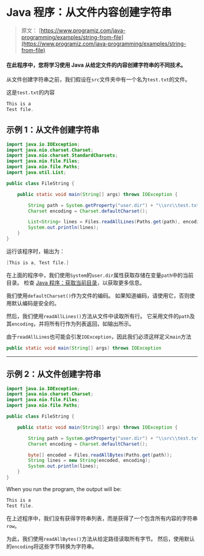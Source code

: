 # Java 程序：从文件内容创建字符串

> 原文： [https://www.programiz.com/java-programming/examples/string-from-file](https://www.programiz.com/java-programming/examples/string-from-file)

#### 在此程序中，您将学习使用 Java 从给定文件的内容创建字符串的不同技术。

从文件创建字符串之前，我们假设在`src`文件夹中有一个名为`test.txt`的文件。

这是`test.txt`的内容

```java
This is a
Test file.
```

## 示例 1：从文件创建字符串

```java
import java.io.IOException;
import java.nio.charset.Charset;
import java.nio.charset.StandardCharsets;
import java.nio.file.Files;
import java.nio.file.Paths;
import java.util.List;

public class FileString {

    public static void main(String[] args) throws IOException {

        String path = System.getProperty("user.dir") + "\\src\\test.txt";
        Charset encoding = Charset.defaultCharset();

        List<String> lines = Files.readAllLines(Paths.get(path), encoding);
        System.out.println(lines);
    }
}
```

运行该程序时，输出为：

```java
[This is a, Test file.]
```

在上面的程序中，我们使用`System`的`user.dir`属性获取存储在变量`path`中的当前目录。 检查 [Java 程序：获取当前目录](/java-programming/examples/current-working-directory "Java Program to get the current directory")，以获取更多信息。

我们使用`defaultCharset()`作为文件的编码。 如果知道编码，请使用它，否则使用默认编码是安全的。

然后，我们使用`readAllLines()`方法从文件中读取所有行。 它采用文件的`path`及其`encoding`，并将所有行作为列表返回，如输出所示。

由于`readAllLines`也可能会引发`IOException`，因此我们必须这样定义`main`方法

```java
public static void main(String[] args) throws IOException
```

* * *

## 示例 2：从文件创建字符串

```java
import java.io.IOException;
import java.nio.charset.Charset;
import java.nio.file.Files;
import java.nio.file.Paths;

public class FileString {

    public static void main(String[] args) throws IOException {

        String path = System.getProperty("user.dir") + "\\src\\test.txt";
        Charset encoding = Charset.defaultCharset();

        byte[] encoded = Files.readAllBytes(Paths.get(path));
        String lines = new String(encoded, encoding);
        System.out.println(lines);
    }
}
```

When you run the program, the output will be:

```java
This is a
Test file.
```

在上述程序中，我们没有获得字符串列表，而是获得了一个包含所有内容的字符串`row`。

为此，我们使用`readAllBytes()`方法从给定路径读取所有字节。 然后，使用默认的`encoding`将这些字节转换为字符串。